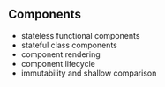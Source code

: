 ## Components

*   stateless functional components
*   stateful class components
*   component rendering
*   component lifecycle
*   immutability and shallow comparison
